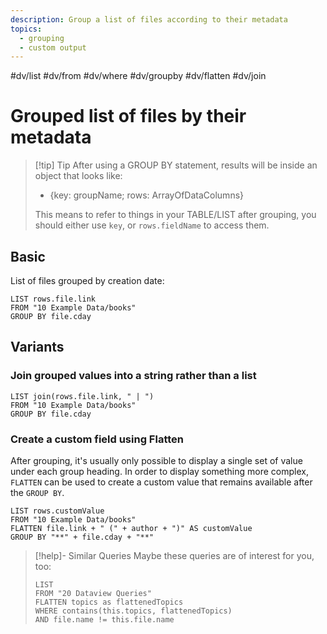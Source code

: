 ```yaml
---
description: Group a list of files according to their metadata
topics:
  - grouping
  - custom output
---
```

#dv/list #dv/from #dv/where #dv/groupby #dv/flatten #dv/join 

# Grouped list of files by their metadata
> [!tip] Tip
> After using a GROUP BY statement, results will be inside an object that looks like: 
> - {key: groupName; rows: ArrayOfDataColumns}
> 
>This means to refer to things in your TABLE/LIST after grouping, you should either use `key`, or `rows.fieldName` to access them.

## Basic 

List of files grouped by creation date:
```dataview
LIST rows.file.link
FROM "10 Example Data/books"
GROUP BY file.cday
```

## Variants

### Join grouped values into a string rather than a list
```dataview
LIST join(rows.file.link, " | ")
FROM "10 Example Data/books"
GROUP BY file.cday
```

### Create a custom field using Flatten
After grouping, it's usually only possible to display a single set of value under each group heading. In order to display something more complex, `FLATTEN` can be used to create a custom value that remains available after the `GROUP BY`. 

```dataview
LIST rows.customValue
FROM "10 Example Data/books"
FLATTEN file.link + " (" + author + ")" AS customValue
GROUP BY "**" + file.cday + "**"
```

> [!help]- Similar Queries
> Maybe these queries are of interest for you, too:
> ```dataview
> LIST
> FROM "20 Dataview Queries"
> FLATTEN topics as flattenedTopics
> WHERE contains(this.topics, flattenedTopics)
> AND file.name != this.file.name
> ```